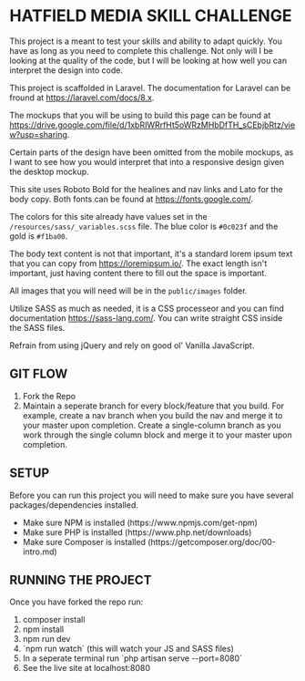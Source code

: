 # HATFIELD MEDIA SKILL CHALLENGE
This project is a meant to test your skills and ability to adapt quickly.  You have as long as you need to complete this challenge.  Not only will I be looking at the quality of the code, but I will be looking at how well you can interpret the design into code.

This project is scaffolded in Laravel.  The documentation for Laravel can be fround at https://laravel.com/docs/8.x.

The mockups that you will be using to build this page can be found at https://drive.google.com/file/d/1xbRIWRrfHt5oWRzMHbDfTH_sCEbjbRtz/view?usp=sharing.

Certain parts of the design have been omitted from the mobile mockups, as I want to see how you would interpret that into a responsive design given the desktop mockup.

This site uses Roboto Bold for the healines and nav links and Lato for the body copy.  Both fonts can be found at https://fonts.google.com/.

The colors for this site already have values set in the `/resources/sass/_variables.scss` file.  The blue color is `#0c023f` and the gold is `#f1ba00`.

The body text content is not that important, it's a standard lorem ipsum text that you can copy from https://loremipsum.io/.  The exact length isn't important, just having content there to fill out the space is important.

All images that you will need will be in the `public/images` folder.

Utilize SASS as much as needed, it is a CSS processeor and you can find documentation https://sass-lang.com/.  You can write straight CSS inside the SASS files.

Refrain from using jQuery and rely on good ol' Vanilla JavaScript.

## GIT FLOW
<ol>
    <li>Fork the Repo</li>
    <li>Maintain a seperate branch for every block/feature that you build.  For example, create a nav branch when you build the nav and merge it to your master upon completion. Create a single-column branch as you work through the single column block and merge it to your master upon completion.</li>
</ol>

## SETUP
Before you can run this project you will need to make sure you have several packages/dependencies installed.
<ul>
    <li>Make sure NPM is installed (https://www.npmjs.com/get-npm)</li>
    <li>Make sure PHP is installed (https://www.php.net/downloads)</li>
    <li>Make sure Composer is installed (https://getcomposer.org/doc/00-intro.md)</li>
</ul>

## RUNNING THE PROJECT
Once you have forked the repo run:
<ol>
    <li>composer install</li>
    <li>npm install</li>
    <li>npm run dev</li>
    <li>`npm run watch` (this will watch your JS and SASS files)</li>
    <li>In a seperate terminal run `php artisan serve --port=8080`</li>
    <li>See the live site at localhost:8080</li>
</ol>
